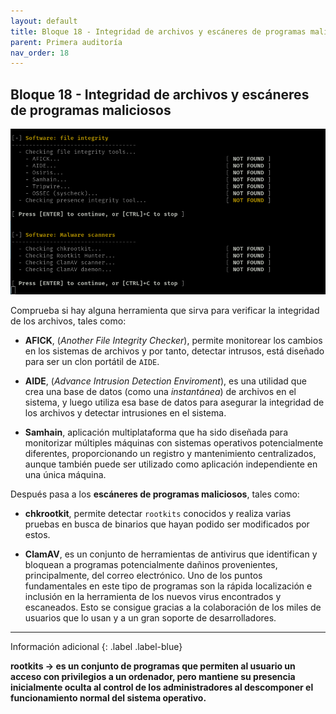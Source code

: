 ```yaml
---
layout: default
title: Bloque 18 - Integridad de archivos y escáneres de programas maliciosos
parent: Primera auditoría
nav_order: 18
---
```


## Bloque 18 - Integridad de archivos y escáneres de programas maliciosos

<img src="https://raw.githubusercontent.com/crivmar/crivmar-lynis.github.io/main/assets/images/21.png"/>

Comprueba si hay alguna herramienta que sirva para verificar la integridad de los archivos, tales como:

- **AFICK**, (*Another File Integrity Checker*), permite monitorear los cambios en los sistemas de archivos y por tanto, detectar intrusos, está diseñado para ser un clon portátil de `AIDE`.

- **AIDE**, (*Advance Intrusion Detection Enviroment*), es una utilidad que crea una base de datos (como una *instantánea*) de archivos en el sistema, y luego utiliza esa base de datos para asegurar la integridad de los archivos y detectar intrusiones en el sistema. 

- **Samhain**, aplicación multiplataforma que ha sido diseñada para monitorizar múltiples máquinas con sistemas operativos potencialmente diferentes, proporcionando un registro y mantenimiento centralizados, aunque también puede ser utilizado como aplicación independiente en una única máquina. 

Después pasa a los **escáneres de programas maliciosos**, tales como:

- **chkrootkit**, permite detectar `rootkits` conocidos y realiza varias pruebas en busca de binarios que hayan podido ser modificados por estos.

- **ClamAV**, es un conjunto de herramientas de antivirus que identifican y bloquean a programas potencialmente dañinos provenientes, principalmente, del correo electrónico. Uno de los puntos fundamentales en este tipo de programas son la rápida localización e inclusión en la herramienta de los nuevos virus encontrados y escaneados. Esto se consigue gracias a la colaboración de los miles de usuarios que lo usan y a un gran soporte de desarrolladores.


---

Información adicional
{: .label .label-blue}

**rootkits -> es un conjunto de programas que permiten al usuario un acceso con privilegios a un ordenador, pero mantiene su presencia inicialmente oculta al control de los administradores al descomponer el funcionamiento normal del sistema operativo.**